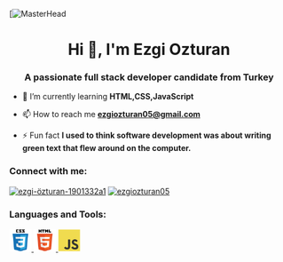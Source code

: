 [![MasterHead](https://hexagon.com/-/media/project/one-web/master-site/mi/msc-software/retired-brand-msc-software.jpg?h=680&iar=0&w=2560&hash=ED53E09A044BB59A0C22681AC5E94850)
<h1 align="center">Hi 👋, I'm Ezgi Ozturan</h1>
<h3 align="center">A passionate full stack developer candidate from Turkey</h3>

- 🌱 I’m currently learning **HTML,CSS,JavaScript**

- 📫 How to reach me **ezgiozturan05@gmail.com**

- ⚡ Fun fact **I used to think software development was about writing green text that flew around on the computer.**


<h3 align="left">Connect with me:</h3>
<p align="left">
<a href="https://linkedin.com/in/ezgi-özturan-1901332a1" target="blank"><img align="center" src="https://raw.githubusercontent.com/rahuldkjain/github-profile-readme-generator/master/src/images/icons/Social/linked-in-alt.svg" alt="ezgi-özturan-1901332a1" height="30" width="40" /></a>
<a href="https://www.hackerrank.com/ezgiozturan05" target="blank"><img align="center" src="https://raw.githubusercontent.com/rahuldkjain/github-profile-readme-generator/master/src/images/icons/Social/hackerrank.svg" alt="ezgiozturan05" height="30" width="40" /></a>
</p>

<h3 align="left">Languages and Tools:</h3>
<p align="left"> <a href="https://www.w3schools.com/css/" target="_blank" rel="noreferrer"> <img src="https://raw.githubusercontent.com/devicons/devicon/master/icons/css3/css3-original-wordmark.svg" alt="css3" width="40" height="40"/> </a> <a href="https://www.w3.org/html/" target="_blank" rel="noreferrer"> <img src="https://raw.githubusercontent.com/devicons/devicon/master/icons/html5/html5-original-wordmark.svg" alt="html5" width="40" height="40"/> </a> <a href="https://developer.mozilla.org/en-US/docs/Web/JavaScript" target="_blank" rel="noreferrer"> <img src="https://raw.githubusercontent.com/devicons/devicon/master/icons/javascript/javascript-original.svg" alt="javascript" width="40" height="40"/> </a> </p>





